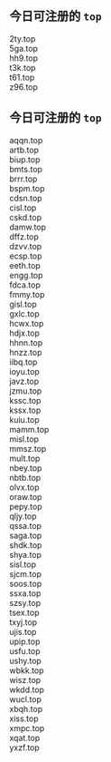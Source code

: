 
## 今日可注册的 `top`
>
2ty.top   
5ga.top   
hh9.top   
t3k.top   
t61.top   
z96.top   


## 今日可注册的 `top`
>
aqqn.top   
artb.top   
biup.top   
bmts.top   
brrr.top   
bspm.top   
cdsn.top   
cisl.top   
cskd.top   
damw.top   
dffz.top   
dzvv.top   
ecsp.top   
eeth.top   
engg.top   
fdca.top   
fmmy.top   
gisl.top   
gxlc.top   
hcwx.top   
hdjx.top   
hhnn.top   
hnzz.top   
iibq.top   
ioyu.top   
javz.top   
jzmu.top   
kssc.top   
kssx.top   
kuiu.top   
mamm.top   
misl.top   
mmsz.top   
mult.top   
nbey.top   
nbtb.top   
olvx.top   
oraw.top   
pepy.top   
qljy.top   
qssa.top   
saga.top   
shdk.top   
shya.top   
sisl.top   
sjcm.top   
soos.top   
ssxa.top   
szsy.top   
tsex.top   
txyj.top   
ujis.top   
upip.top   
usfu.top   
ushy.top   
wbkk.top   
wisz.top   
wkdd.top   
wucl.top   
xbqh.top   
xiss.top   
xmpc.top   
xqat.top   
yxzf.top   

